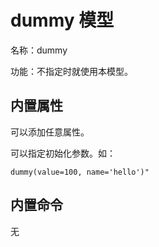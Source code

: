 # dummy 模型

名称：dummy

功能：不指定时就使用本模型。

## 内置属性

可以添加任意属性。

可以指定初始化参数。如：


```
dummy(value=100, name='hello')"
```

## 内置命令

无
